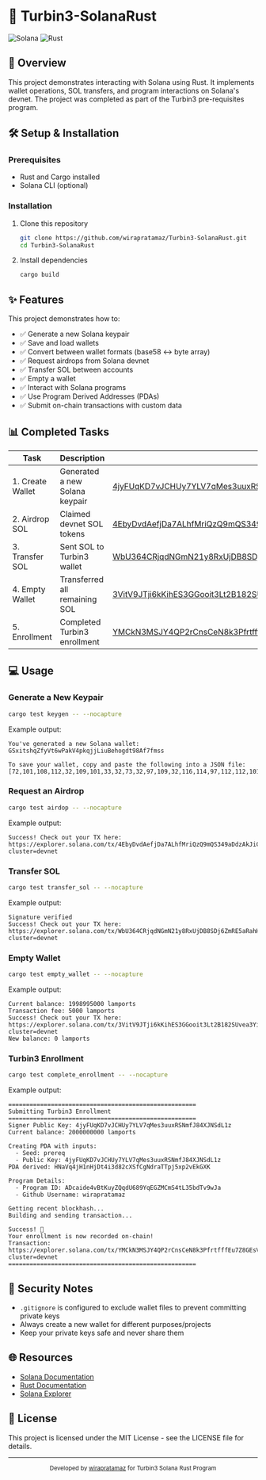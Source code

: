 # 🚀 Turbin3-SolanaRust

![Solana](https://img.shields.io/badge/Solana-black?style=for-the-badge&logo=solana&logoColor=14F195)
![Rust](https://img.shields.io/badge/Rust-000000?style=for-the-badge&logo=rust&logoColor=white)

## 📝 Overview

This project demonstrates interacting with Solana using Rust. It implements wallet operations, SOL transfers, and program interactions on Solana's devnet. The project was completed as part of the Turbin3 pre-requisites program.

## 🛠️ Setup & Installation

### Prerequisites

- Rust and Cargo installed
- Solana CLI (optional)

### Installation

1. Clone this repository
   ```bash
   git clone https://github.com/wirapratamaz/Turbin3-SolanaRust.git
   cd Turbin3-SolanaRust
   ```

2. Install dependencies
   ```bash
   cargo build
   ```

## ✨ Features

This project demonstrates how to:

- ✅ Generate a new Solana keypair
- ✅ Save and load wallets
- ✅ Convert between wallet formats (base58 ↔ byte array)
- ✅ Request airdrops from Solana devnet
- ✅ Transfer SOL between accounts
- ✅ Empty a wallet
- ✅ Interact with Solana programs
- ✅ Use Program Derived Addresses (PDAs)
- ✅ Submit on-chain transactions with custom data

## 📊 Completed Tasks

| Task | Description | Transaction | Status |
|------|-------------|-------------|--------|
| 1. Create Wallet | Generated a new Solana keypair | [4jyFUqKD7vJCHUy7YLV7qMes3uuxRSNmfJ84XJNSdL1z](https://explorer.solana.com/address/4jyFUqKD7vJCHUy7YLV7qMes3uuxRSNmfJ84XJNSdL1z?cluster=devnet) | ✅ |
| 2. Airdrop SOL | Claimed devnet SOL tokens | [4EbyDvdAefjDa7ALhfMriQzQ9mQS349aDdzAkJiCdk5NnL5ZxLNGDsNUtiKv7nwbbJkdzxWAR7qvmKPnuSb3vi6y](https://explorer.solana.com/tx/4EbyDvdAefjDa7ALhfMriQzQ9mQS349aDdzAkJiCdk5NnL5ZxLNGDsNUtiKv7nwbbJkdzxWAR7qvmKPnuSb3vi6y?cluster=devnet) | ✅ |
| 3. Transfer SOL | Sent SOL to Turbin3 wallet | [WbU364CRjqdNGmN21y8RxUjDB8SDj6ZmRE5aRahHZ2JXM9PuMbJiViaFKRhs3EV1PHohydijhtEf4RsNFQUENzB](https://explorer.solana.com/tx/WbU364CRjqdNGmN21y8RxUjDB8SDj6ZmRE5aRahHZ2JXM9PuMbJiViaFKRhs3EV1PHohydijhtEf4RsNFQUENzB/?cluster=devnet) | ✅ |
| 4. Empty Wallet | Transferred all remaining SOL | [3VitV9JTji6kKihES3GGooit3Lt2B182SUvea3YiEW6JPQKqqL5sRftqT4ZZ5azyWkjpjKgqs33kfZVzpxaBAN1p](https://explorer.solana.com/tx/3VitV9JTji6kKihES3GGooit3Lt2B182SUvea3YiEW6JPQKqqL5sRftqT4ZZ5azyWkjpjKgqs33kfZVzpxaBAN1p?cluster=devnet) | ✅ |
| 5. Enrollment | Completed Turbin3 enrollment | [YMCkN3MSJY4QP2rCnsCeN8k3PfrtfffEu7Z8GEsVxyTeiTSmVB5oWBJ5GB9C1VnA3vUsfziWFqBY9pmkavVrFWs](https://explorer.solana.com/tx/YMCkN3MSJY4QP2rCnsCeN8k3PfrtfffEu7Z8GEsVxyTeiTSmVB5oWBJ5GB9C1VnA3vUsfziWFqBY9pmkavVrFWs/?cluster=devnet) | ✅ |

## 💻 Usage

### Generate a New Keypair

```bash
cargo test keygen -- --nocapture
```

Example output:
```
You've generated a new Solana wallet: GSxitshqZfyVt6wPakV4pkqjjLiuBehogdt98Af7fmss

To save your wallet, copy and paste the following into a JSON file:
[72,101,108,112,32,109,101,33,32,73,32,97,109,32,116,114,97,112,112,101,100,32,105,110,32,97,32,119,97,108,108,101,116,32,102,97,99,116,111,114,121]
```

### Request an Airdrop

```bash
cargo test airdop -- --nocapture
```

Example output:
```
Success! Check out your TX here:
https://explorer.solana.com/tx/4EbyDvdAefjDa7ALhfMriQzQ9mQS349aDdzAkJiCdk5NnL5ZxLNGDsNUtiKv7nwbbJkdzxWAR7qvmKPnuSb3vi6y?cluster=devnet
```

### Transfer SOL

```bash
cargo test transfer_sol -- --nocapture
```

Example output:
```
Signature verified
Success! Check out your TX here: 
https://explorer.solana.com/tx/WbU364CRjqdNGmN21y8RxUjDB8SDj6ZmRE5aRahHZ2JXM9PuMbJiViaFKRhs3EV1PHohydijhtEf4RsNFQUENzB/?cluster=devnet
```

### Empty Wallet

```bash
cargo test empty_wallet -- --nocapture
```

Example output:
```
Current balance: 1998995000 lamports
Transaction fee: 5000 lamports
Success! Check out your TX here: 
https://explorer.solana.com/tx/3VitV9JTji6kKihES3GGooit3Lt2B182SUvea3YiEW6JPQKqqL5sRftqT4ZZ5azyWkjpjKgqs33kfZVzpxaBAN1p/?cluster=devnet
New balance: 0 lamports
```

### Turbin3 Enrollment

```bash
cargo test complete_enrollment -- --nocapture
```

Example output:
```
=====================================================
Submitting Turbin3 Enrollment
=====================================================
Signer Public Key: 4jyFUqKD7vJCHUy7YLV7qMes3uuxRSNmfJ84XJNSdL1z
Current balance: 2000000000 lamports

Creating PDA with inputs:
  - Seed: prereq
  - Public Key: 4jyFUqKD7vJCHUy7YLV7qMes3uuxRSNmfJ84XJNSdL1z
PDA derived: HNaVq4jH1nHjDt4i3d82cXSfCgNdraTTpj5xp2vEkGXK

Program Details:
  - Program ID: ADcaide4vBtKuyZQqdU689YqEGZMCmS4tL35bdTv9wJa
  - Github Username: wirapratamaz

Getting recent blockhash...
Building and sending transaction...

Success! 🎉
Your enrollment is now recorded on-chain!
Transaction: https://explorer.solana.com/tx/YMCkN3MSJY4QP2rCnsCeN8k3PfrtfffEu7Z8GEsVxyTeiTSmVB5oWBJ5GB9C1VnA3vUsfziWFqBY9pmkavVrFWs/?cluster=devnet
=====================================================
```

## 🔐 Security Notes

- `.gitignore` is configured to exclude wallet files to prevent committing private keys
- Always create a new wallet for different purposes/projects
- Keep your private keys safe and never share them

## 🌐 Resources

- [Solana Documentation](https://docs.solana.com/)
- [Rust Documentation](https://doc.rust-lang.org/book/)
- [Solana Explorer](https://explorer.solana.com/?cluster=devnet)

## 📄 License

This project is licensed under the MIT License - see the LICENSE file for details.

---

<p align="center">
  <sub>Developed by <a href="https://github.com/wirapratamaz">wirapratamaz</a> for Turbin3 Solana Rust Program</sub>
</p> 